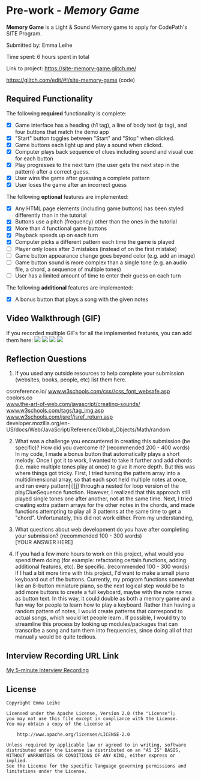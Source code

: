 # Pre-work - *Memory Game*

**Memory Game** is a Light & Sound Memory game to apply for CodePath's SITE Program. 

Submitted by: Emma Leihe

Time spent: 6 hours spent in total

Link to project: https://site-memory-game.glitch.me/

https://glitch.com/edit/#!/site-memory-game (code)

## Required Functionality

The following **required** functionality is complete:

* [X] Game interface has a heading (h1 tag), a line of body text (p tag), and four buttons that match the demo app
* [X] "Start" button toggles between "Start" and "Stop" when clicked. 
* [X] Game buttons each light up and play a sound when clicked. 
* [X] Computer plays back sequence of clues including sound and visual cue for each button
* [X] Play progresses to the next turn (the user gets the next step in the pattern) after a correct guess. 
* [X] User wins the game after guessing a complete pattern
* [X] User loses the game after an incorrect guess

The following **optional** features are implemented:

* [X] Any HTML page elements (including game buttons) has been styled differently than in the tutorial
* [X] Buttons use a pitch (frequency) other than the ones in the tutorial
* [X] More than 4 functional game buttons
* [X] Playback speeds up on each turn
* [X] Computer picks a different pattern each time the game is played
* [ ] Player only loses after 3 mistakes (instead of on the first mistake)
* [ ] Game button appearance change goes beyond color (e.g. add an image)
* [ ] Game button sound is more complex than a single tone (e.g. an audio file, a chord, a sequence of multiple tones)
* [ ] User has a limited amount of time to enter their guess on each turn

The following **additional** features are implemented:

- [X] A bonus button that plays a song with the given notes

## Video Walkthrough (GIF)

If you recorded multiple GIFs for all the implemented features, you can add them here:
![](http://g.recordit.co/2WGYs7nsNZ.gif)
![](http://g.recordit.co/jAcXHtJUs3.gif)
![](http://g.recordit.co/m9u4da0RUM.gif)
![](http://g.recordit.co/UW2bF3hPUk.gif)

## Reflection Questions
1. If you used any outside resources to help complete your submission (websites, books, people, etc) list them here.

cssreference.io/
www.w3schools.com/css//css_font_websafe.asp
coolors.co  
www.the-art-of-web.com/javascript/creating-sounds/  
www.w3schools.com/tags/tag_img.asp  
www.w3schools.com/jsref/jsref_return.asp  
developer.mozilla.org/en-US/docs/Web/JavaScript/Reference/Global_Objects/Math/random  

2. What was a challenge you encountered in creating this submission (be specific)? How did you overcome it? (recommended 200 - 400 words)  
In my code, I made a bonus button that automatically plays a short melody. Once I got it to work, I wanted to take it further and add chords (i.e. make multiple tones play at once) to give it more depth. 
But this was where things got tricky. 
First, I tried turning the pattern array into a multidimensional array, so that each spot held multiple notes at once, and ran every pattern[i][j] through a nested for loop version of the playClueSequence function. 
However, I realized that this approach still played single tones one after another, not at the same time.
Next, I tried creating extra pattern arrays for the other notes in the chords, and made functions attempting to play all 3 patterns at the same time to get a "chord".
Unfortunately, this did not work either. From my understanding, 

3. What questions about web development do you have after completing your submission? (recommended 100 - 300 words)  
[YOUR ANSWER HERE]

4. If you had a few more hours to work on this project, what would you spend them doing (for example: refactoring certain functions, adding additional features, etc). Be specific. (recommended 100 - 300 words)  
If I had a bit more time with this project, I'd want to make a small piano keyboard out of the buttons. 
Currently, my program functions somewhat like an 8-button miniature piano, so the next logical step would be to add more buttons to create a full keyboard, maybe with the note names as button text. 
In this way, it could double as both a memory game and a fun way for people to learn how to play a keyboard. 
Rather than having a random pattern of notes, I would create patterns that correspond to actual songs, which would let people learn . 
If possible, I would try to streamline this process by looking up modules/packages that can transcribe a song and turn them into frequencies, since doing all of that manually would be quite tedious.


## Interview Recording URL Link

[My 5-minute Interview Recording](your-link-here)


## License

    Copyright Emma Leihe

    Licensed under the Apache License, Version 2.0 (the "License");
    you may not use this file except in compliance with the License.
    You may obtain a copy of the License at

        http://www.apache.org/licenses/LICENSE-2.0

    Unless required by applicable law or agreed to in writing, software
    distributed under the License is distributed on an "AS IS" BASIS,
    WITHOUT WARRANTIES OR CONDITIONS OF ANY KIND, either express or implied.
    See the License for the specific language governing permissions and
    limitations under the License.
